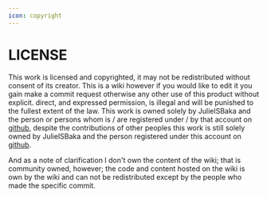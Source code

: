 ```yaml
---
icon: copyright
---
```


# LICENSE

This work is licensed and copyrighted, it may not be redistributed without consent of its creator. This is a wiki however if you would like to edit it you gain make a commit request otherwise any other use of this product without explicit. direct, and expressed permission, is illegal and will be punished to the fullest extent of the law. This work is owned solely by JulieISBaka and the person or persons whom is / are registered under / by that account on [github](https://www.github.com), despite the contributions of other peoples this work is still solely owned by JulieISBaka and the person registered under this account on [github](https://www.github.com).

And as a note of clarification I don't own the content of the wiki; that is community owned, however; the code and content hosted on the wiki is own by the wiki and can not be redistributed except by the people who made the specific commit.
